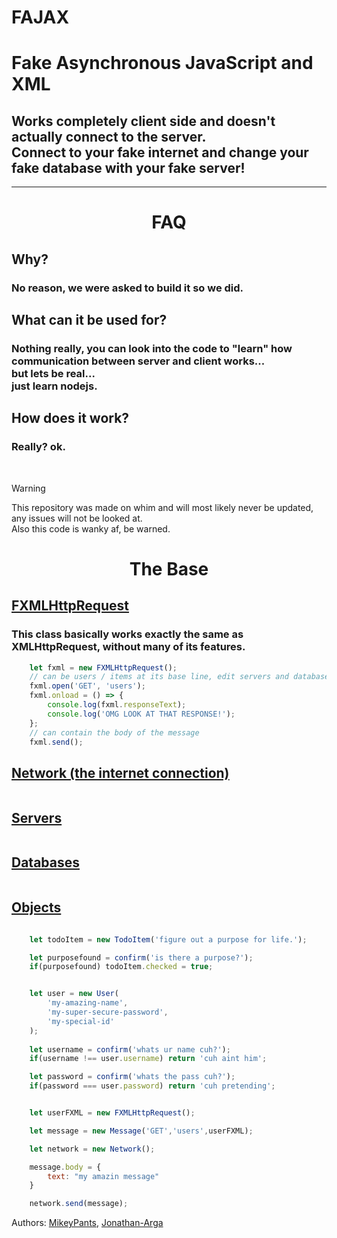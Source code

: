 # FAJAX

# Fake Asynchronous JavaScript and XML

## Works completely client side and doesn't actually connect to the server. <br>Connect to your fake internet and change your fake database with your fake server!

---

# <div align="center">FAQ</div>

## Why?

### No reason, we were asked to build it so we did.

## What can it be used for?

### Nothing really, you can look into the code to "learn" how communication between server and client works...<br> but lets be real...<br> just learn nodejs.

## How does it work?

### Really? ok.

<br>

> [!WARNING]
> This repository was made on whim and will most likely never be updated, any issues will not be looked at.
> <br>Also this code is wanky af, be warned.
<h1 align="center">The Base</h1>

## [FXMLHttpRequest](./js/fajax.js)

### This class basically works exactly the same as XMLHttpRequest, without many of its features.

```js
	let fxml = new FXMLHttpRequest();
	// can be users / items at its base line, edit servers and databases as u want.
	fxml.open('GET', 'users');
	fxml.onload = () => {
		console.log(fxml.responseText);
		console.log('OMG LOOK AT THAT RESPONSE!');
	};
	// can contain the body of the message
	fxml.send();
```
## [Network (the internet connection)](./js/network.js)
```js
```
## [Servers](./js/server.js)
```js
```
## [Databases](./js/database.js)
```js
```
## [Objects](./js/objects.js)
```js

	let todoItem = new TodoItem('figure out a purpose for life.');

	let purposefound = confirm('is there a purpose?');
	if(purposefound) todoItem.checked = true;

```
```js

	let user = new User(
		'my-amazing-name',
		'my-super-secure-password', 
		'my-special-id'
	);
	
	let username = confirm('whats ur name cuh?');
	if(username !== user.username) return 'cuh aint him';

	let password = confirm('whats the pass cuh?');
	if(password === user.password) return 'cuh pretending';

```
```js

	let userFXML = new FXMLHttpRequest();

	let message = new Message('GET','users',userFXML);

	let network = new Network();

	message.body = {
		text: "my amazin message"
	}

	network.send(message);

```












Authors: [MikeyPants](https://github.com/MikeyPantsOn), [Jonathan-Arga](https://github.com/Jonathan-Arga)
<meta name="google-site-verification" content="7AkVG1NFWWTrzE627xq9C4rLuqRpSn8D6uDwWD1DBeo" />
